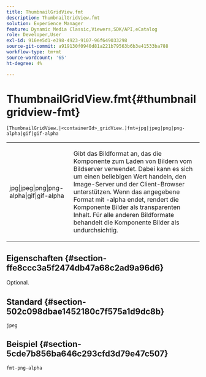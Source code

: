 ```yaml
---
title: ThumbnailGridView.fmt
description: ThumbnailGridView.fmt
solution: Experience Manager
feature: Dynamic Media Classic,Viewers,SDK/API,eCatalog
role: Developer,User
exl-id: 916ee5d1-e398-4923-9107-96f649033298
source-git-commit: a919130f0940d81a221b79563b6b3e41533ba788
workflow-type: tm+mt
source-wordcount: '65'
ht-degree: 4%

---
```


# ThumbnailGridView.fmt{#thumbnailgridview-fmt}

`[ThumbnailGridView.|<containerId>_gridView.]fmt=jpg|jpeg|png|png-alpha|gif|gif-alpha`

<table id="table_4620F51BD77149FDB68F1FBECC443801"> 
 <tbody> 
  <tr> 
   <td> <p> <span class="codeph"> jpg|jpeg|png|png-alpha|gif|gif-alpha</span> </p> </td> 
   <td> <p>Gibt das Bildformat an, das die Komponente zum Laden von Bildern vom Bildserver verwendet. Dabei kann es sich um einen beliebigen Wert handeln, den Image-Server und der Client-Browser unterstützen. Wenn das angegebene Format mit <span class="codeph"> -alpha</span> endet, rendert die Komponente Bilder als transparenten Inhalt. Für alle anderen Bildformate behandelt die Komponente Bilder als undurchsichtig. </p> </td> 
  </tr> 
 </tbody> 
</table>

## Eigenschaften {#section-ffe8ccc3a5f2474db47a68c2ad9a96d6}

Optional.

## Standard {#section-502c098dbae1452180c7f575a1d9dc8b}

`jpeg`

## Beispiel {#section-5cde7b856ba646c293cfd3d79e47c507}

`fmt-png-alpha`
